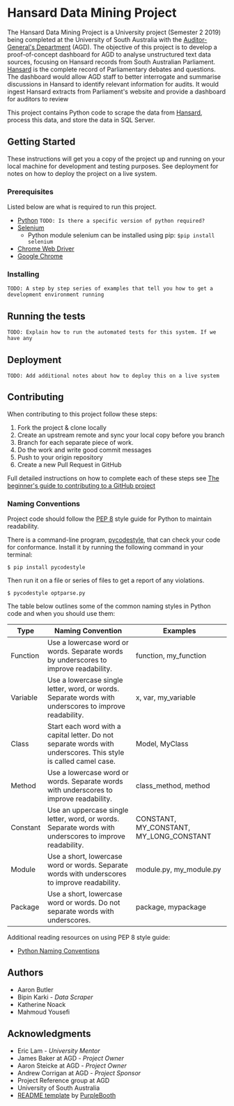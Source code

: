 # Hansard Data Mining Project

The Hansard Data Mining Project is a University project (Semester 2 2019) being completed at the University of South Australia with the [Auditor-General's Department](https://www.audit.sa.gov.au/) (AGD). The objective of this project is to develop a proof-of-concept dashboard for AGD to analyse unstructured text data sources, focusing on Hansard records from South Australian Parliament. [Hansard](http://hansardpublic.parliament.sa.gov.au/#/search/0) is the complete record of Parliamentary debates and questions. The dashboard would allow AGD staff to better interrogate and summarise discussions in Hansard to identify relevant information for audits. It would ingest Hansard extracts from Parliament's website and provide a dashboard for auditors to review

This project contains Python code to scrape the data from [Hansard](http://hansardpublic.parliament.sa.gov.au/#/search/0), process this data, and store the data in SQL Server. 

## Getting Started
These instructions will get you a copy of the project up and running on your local machine for development and testing purposes. See deployment for notes on how to deploy the project on a live system.

### Prerequisites 
Listed below are what is required to run this project. 

* [Python](https://www.python.org/downloads/) ```TODO: Is there a specific version of python required?```
* [Selenium](https://selenium-python.readthedocs.io/installation.html)
    * Python module selenium can be installed using pip: ``` $pip install selenium  ```
* [Chrome Web Driver](https://chromedriver.chromium.org/getting-started)
* [Google Chrome](https://www.google.com/chrome/)

### Installing
```TODO: A step by step series of examples that tell you how to get a development environment running```

## Running the tests
```TODO: Explain how to run the automated tests for this system. If we have any```

## Deployment
```TODO: Add additional notes about how to deploy this on a live system```

## Contributing
When contributing to this project follow these steps:
1.	Fork the project & clone locally
2.	Create an upstream remote and sync your local copy before you branch
3.	Branch for each separate piece of work.
4.	Do the work and write good commit messages
5.	Push to your origin repository
6.	Create a new Pull Request in GitHub

Full detailed instructions on how to complete each of these steps see [The beginner's guide to contributing to a GitHub project](https://akrabat.com/the-beginners-guide-to-contributing-to-a-github-project/)

### Naming Conventions
Project code should follow the [PEP 8](https://www.python.org/dev/peps/pep-0008/) style guide for Python to maintain readability. 

There is a command-line program, [pycodestyle](https://github.com/PyCQA/pycodestyle), that can check your code for conformance. Install it by running the following command in your terminal:

``` $ pip install pycodestyle ```

Then run it on a file or series of files to get a report of any violations.

``` $ pycodestyle optparse.py ```

The table below outlines some of the common naming styles in Python code and when you should use them:

|Type	|Naming Convention	|Examples|
|---|---|---|
|Function	|Use a lowercase word or words. Separate words by underscores to improve readability.	|function, my_function|
|Variable	|Use a lowercase single letter, word, or words. Separate words with underscores to improve readability.	|x, var, my_variable|
|Class	|Start each word with a capital letter. Do not separate words with underscores. This style is called camel case.	|Model, MyClass|
|Method	|Use a lowercase word or words. Separate words with underscores to improve readability.	|class_method, method|
|Constant	|Use an uppercase single letter, word, or words. Separate words with underscores to improve readability.	|CONSTANT, MY_CONSTANT, MY_LONG_CONSTANT|
|Module	|Use a short, lowercase word or words. Separate words with underscores to improve readability.	|module.py, my_module.py|
|Package	|Use a short, lowercase word or words. Do not separate words with underscores.| package, mypackage|

Additional reading resources on using PEP 8 style guide:
* [Python Naming Conventions](https://visualgit.readthedocs.io/en/latest/pages/naming_convention.html)

## Authors
* Aaron Butler
* Bipin Karki - *Data Scraper*
* Katherine Noack
* Mahmoud Yousefi

## Acknowledgments
* Eric Lam - *University Mentor*
* James Baker at AGD - *Project Owner*
* Aaron Steicke at AGD - *Project Owner*
* Andrew Corrigan at AGD - *Project Sponsor*
* Project Reference group at AGD
* University of South Australia
* [README template](https://gist.github.com/PurpleBooth/109311bb0361f32d87a2) by [PurpleBooth](https://github.com/PurpleBooth)
